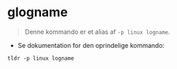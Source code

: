 # glogname

> Denne kommando er et alias af `-p linux logname`.

- Se dokumentation for den oprindelige kommando:

`tldr -p linux logname`
